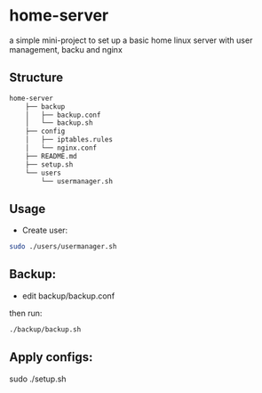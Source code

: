 # home-server

a simple mini-project to set up a basic home linux server with user management, backu and nginx

## Structure

```bash
home-server
    ├── backup
    │   ├── backup.conf
    │   └── backup.sh
    ├── config
    │   ├── iptables.rules
    │   └── nginx.conf
    ├── README.md
    ├── setup.sh
    └── users
        └── usermanager.sh
```

## Usage

- Create user:

```bash
sudo ./users/usermanager.sh
```

## Backup:

- edit backup/backup.conf

then run:

```bash
./backup/backup.sh
```
## Apply configs:

sudo ./setup.sh


